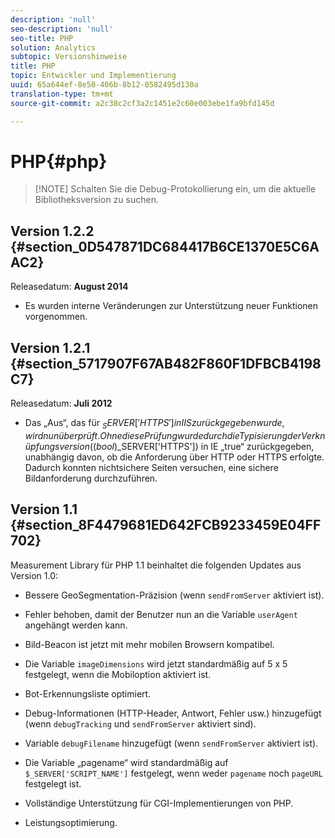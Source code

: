 ```yaml
---
description: 'null'
seo-description: 'null'
seo-title: PHP
solution: Analytics
subtopic: Versionshinweise
title: PHP
topic: Entwickler und Implementierung
uuid: 65a644ef-8e50-406b-8b12-0582495d130a
translation-type: tm+mt
source-git-commit: a2c38c2cf3a2c1451e2c60e003ebe1fa9bfd145d

---
```



# PHP{#php}

> [!NOTE] Schalten Sie die Debug-Protokollierung ein, um die aktuelle Bibliotheksversion zu suchen.

## Version 1.2.2 {#section_0D547871DC684417B6CE1370E5C6AAC2}

Releasedatum: **August 2014**

* Es wurden interne Veränderungen zur Unterstützung neuer Funktionen vorgenommen.

## Version 1.2.1 {#section_5717907F67AB482F860F1DFBCB4198C7}

Releasedatum: **Juli 2012**

* Das „Aus“, das für $_SERVER['HTTPS'] in IIS zurückgegeben wurde, wird nun überprüft. Ohne diese Prüfung wurde durch die Typisierung der Verknüpfungsversion ((bool)$_SERVER['HTTPS']) in IE „true“ zurückgegeben, unabhängig davon, ob die Anforderung über HTTP oder HTTPS erfolgte. Dadurch konnten nichtsichere Seiten versuchen, eine sichere Bildanforderung durchzuführen.

## Version 1.1 {#section_8F4479681ED642FCB9233459E04FF702}

Measurement Library für PHP 1.1 beinhaltet die folgenden Updates aus Version 1.0:

* Bessere GeoSegmentation-Präzision (wenn `sendFromServer` aktiviert ist).
* Fehler behoben, damit der Benutzer nun an die Variable `userAgent` angehängt werden kann.
* Bild-Beacon ist jetzt mit mehr mobilen Browsern kompatibel.
* Die Variable `imageDimensions` wird jetzt standardmäßig auf 5 x 5 festgelegt, wenn die Mobiloption aktiviert ist.
* Bot-Erkennungsliste optimiert.
* Debug-Informationen (HTTP-Header, Antwort, Fehler usw.) hinzugefügt (wenn `debugTracking` und `sendFromServer` aktiviert sind).

* Variable `debugFilename` hinzugefügt (wenn `sendFromServer` aktiviert ist).

* Die Variable „pagename“ wird standardmäßig auf `$_SERVER['SCRIPT_NAME']` festgelegt, wenn weder `pagename` noch `pageURL` festgelegt ist.

* Vollständige Unterstützung für CGI-Implementierungen von PHP.
* Leistungsoptimierung.

